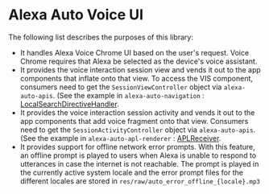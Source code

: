 # Alexa Auto Voice UI

The following list describes the purposes of this library:

* It handles Alexa Voice Chrome UI based on the user's request. Voice Chrome requires that Alexa be selected as the device's voice assistant.
* It provides the voice interaction session view and vends it out to the app components that inflate onto that view. To access the VIS component, consumers need to get the `SessionViewController` object via `alexa-auto-apis`. (See the example in `alexa-auto-navigation` : [LocalSearchDirectiveHandler](https://github.com/alexa/alexa-auto-sdk/blob/master/aacs/android/app-components/alexa-auto-navigation/src/main/java/com/amazon/alexa/auto/navigation/handlers/LocalSearchDirectiveHandler.java).
* It provides the voice interaction session activity and vends it out to the app components that add voice fragment onto that view. Consumers need to get the `SessionActivityController` object via `alexa-auto-apis`. (See the example in `alexa-auto-apl-renderer` : [APLReceiver](https://github.com/alexa/alexa-auto-sdk/blob/master/aacs/android/app-components/alexa-auto-apl-renderer/src/main/java/com/amazon/alexa/auto/apl/receiver/APLReceiver.java).
* It provides support for offline network error prompts. With this feature, an offline prompt is played to users when Alexa is unable to respond to utterances in case the internet is not reachable. The prompt is played in the currently active system locale and the error prompt files for the different locales are stored in `res/raw/auto_error_offline_{locale}.mp3`